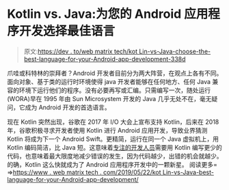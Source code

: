 # Kotlin vs. Java:为您的 Android 应用程序开发选择最佳语言

> 原文:[https://dev . to/web matrix tech/kot Lin-vs-Java-choose-the-best-language-for-your-Android-app-development-338d](https://dev.to/webmatrixtech/kotlin-vs-java-choose-the-best-language-for-your-android-app-development-338d)

爪哇或科特林的崇拜者？Android 开发者目前分为两大阵营，在观点上各有不同。面向对象、基于类的运行时环境使得 java 开发者能够在任何地方、任何 Java 兼容的环境下运行他们的程序。没有必要再写或汇编。只需编写一次，随处运行(WORA)早在 1995 年由 Sun Microsystem 开发的 Java 几乎无处不在，毫无疑问，它成为 Android 开发的首选语言。

现在 Kotlin 突然出现，谷歌在 2017 年 I/O 大会上宣布支持 Kotlin，后来在 2018 年，谷歌积极寻求开发者使用 Kotlin 进行 Android 应用开发，导致业界猜测 Kotlin 将成为下一个 Android Swift。更精简，运行在同一个 Java 虚拟机上，用 Kotlin 编码简洁，比 Java 短。这意味着[专注的开发人员](https://www.webmatrixtech.com/services/dedicated-developers/)需要用 Kotlin 编写更少的代码，也意味着最大限度地减少错误的发生，因为代码越少，出错的机会就越少。的确，Kotlin 这么快就成为了 Android 应用程序开发中的一颗新星。
阅读更多= =>[https://www . web matrix tech . com/2019/05/22/kot Lin-vs-Java-best-language-for-your-Android-app-development/](https://www.webmatrixtech.com/2019/05/22/kotlin-vs-java-best-language-for-your-android-app-development/)
